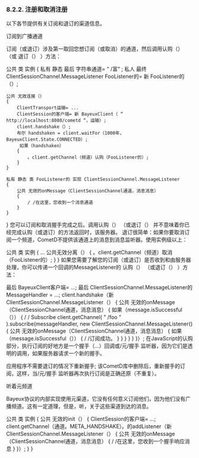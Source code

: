 ### 8.2.2. 注册和取消注册
以下各节提供有关订阅和退订的渠道信息。

订阅到广播通道

订阅（或退订）涉及第一取回您想订阅（或取消）的通道，然后调用认购（） （或 退订（） ）方法：

公共 类 实例
{
    私有 静态 最后 字符串通道= “ /富“ ;
     私人 最终 ClientSessionChannel.MessageListener FooListener的= 新 FooListener的（）;

    公共 无效连接（）
    {
        ClientTransport运输= ...
        ClientSession的客户端= 新 BayeuxClient（ “ http://localhost:8080/cometd “，运输）;
        client.handshake（）;
        布尔 handshaken = client.waitFor（1000年，BayeuxClient.State.CONNECTED）;
         如果（handshaken）
        {
            。client.getChannel（频道）认购（FooListener的）;
        }
    }

    私有 静态 类 FooListener的 实现 ClientSessionChannel.MessageListener
    {
        公共 无效的onMessage（ClientSessionChannel通道，消息消息）
        {
            / /在这里，您收到一个消息通道
        }
    }
}
您可以订阅和取消握手完成之后。调用认购（） （或退订（） 并不意味着你已经完成认购（或退订）的方法返回时，该服务器。
退订很简单：如果你要取消订阅一个频道，CometD不提供该通道上的消息到消息监听器。使用实例级以上：

公共 类 实例
{
    ...
    公共无效分离（）
    {
        。client.getChannel（频道）取消（FooListener的）;
    }
}
如果您需要了解您的订阅（或退订）是否收到和由服务器处理，你可以传递一个回调的MessageListener的 认购（） （或退订（） ）方法：

最后 BayeuxClient客户端= ...;
 最后 ClientSessionChannel.MessageListener的MessageHandler = ...;
client.handshake（新 ClientSessionChannel.MessageListener（）
{
    公共 无效的onMessage（ClientSessionChannel通道，消息消息）
    {
        如果（message.isSuccessful（））
        {
            / / Subscribe 
            client.getChannel( " /foo " ).subscribe(messageHandler, new ClientSessionChannel.MessageListener()
            {
                公共 无效的onMessage（ClientSessionChannel通道，消息消息）
                {
                    如果（message.isSuccessful（））
                    {
                        / /订阅成功。
                    }
                }
            }
        }
    }
}）;
在JavaScript的认购部分，执行订阅的好地方是一个握手（...）回调或/元/握手 监听器，因为它们是透明的调用，如果服务器请求一个新的握手。

应用程序不需要退订的情况下重新握手; 该CometD库中删除后，重新握手的订阅，这样，当/元/握手 监听器再次执行订阅是正确还原（不重复）。

听着元频道

Bayeux协议的内部实现使用元渠道，它没有任何意义订阅他们，因为他们没有广播频道。这有一定道理，但是，听，关于这些渠道到达的消息。

公共 类 实例
{
    公共 无效的init（）
    {
        ClientSession的客户端= ...;
        client.getChannel（通道。META_HANDSHAKE）。的addListener（新 ClientSessionChannel.MessageListener（）
        {
            公共 无效的onMessage（ClientSessionChannel通道，消息消息）
            {
                / /在这里，您收到一个握手响应消息
            }
        }）;
    }
}
